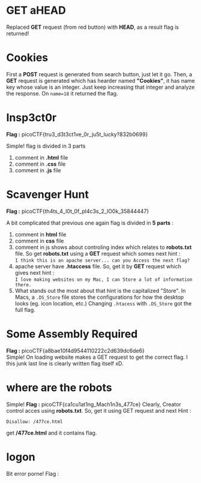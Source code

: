 # GET aHEAD
Replaced **GET** request (from red button) with **HEAD**, as a result flag is returned!

# Cookies
First a **POST** request is generated from search button, just let it go. Then, a **GET** request is generated which has hearder named **"Cookies"**, it has name key whose value is an integer. Just keep increasing that integer and analyze the response. On `name=18` it returned the flag.

# Insp3ct0r
**Flag :** picoCTF{tru3_d3t3ct1ve_0r_ju5t_lucky?832b0699}

Simple!
flag is divided in 3 parts

 1. comment in **.html** file
 2. comment in **.css** file
 3. comment in **.js** file

# Scavenger Hunt
**Flag :** picoCTF{th4ts_4_l0t_0f_pl4c3s_2_lO0k_35844447}

A bit complicated that previous one
again flag is divided in **5 parts** :

 1. comment in **html**  file
 2. comment in **css** file
 3. comment in js shows about controling index which relates to **robots.txt** file. So get **robots.txt** using a **GET** request which somes next hint :<br /> `I think this is an apache server... can you Access the next flag?`
 4. apache server have **.htaccess** file. So, get it by **GET** request which gives next hint :<br />`I love making websites on my Mac, I can Store a lot of information there.`
 5. What stands out the most about that hint is the capitalized "Store". In Macs, a `.DS_Store`  file stores the configurations for how the desktop looks (eg. icon location, etc.) Changing `.htacess` with `.DS_Store` got the full flag.

# Some Assembly Required
**Flag :** picoCTF{a8bae10f4d9544110222c2d639dc6de6}<br/>
Simple!
On loading website makes a GET request to get the correct flag. I this junk last line is clearly written flag itself xD.




# where are the robots
Simple!
**Flag :** picoCTF{ca1cu1at1ng_Mach1n3s_477ce}
Clearly, Creator control acces using **robots.txt**. So, get it using GET request and next Hint :

    Disallow: /477ce.html
  get **/477ce.html** and it contains flag.

# logon
Bit error porne!
Flag : 
<!--stackedit_data:
eyJoaXN0b3J5IjpbLTI3MTMyMjEzNiwtMTcwMTU2OTY4MiwtND
gzNzE3NjY2LC00MDYzNzYxNzcsMTkyMTY4NzA0NywtNDE1OTQz
MTIyLDYxNjEzNjg3MSwxODc1NDQ5MTcwLDkyNTIwNzc3MywxNT
c1MTY5OTI2XX0=
-->